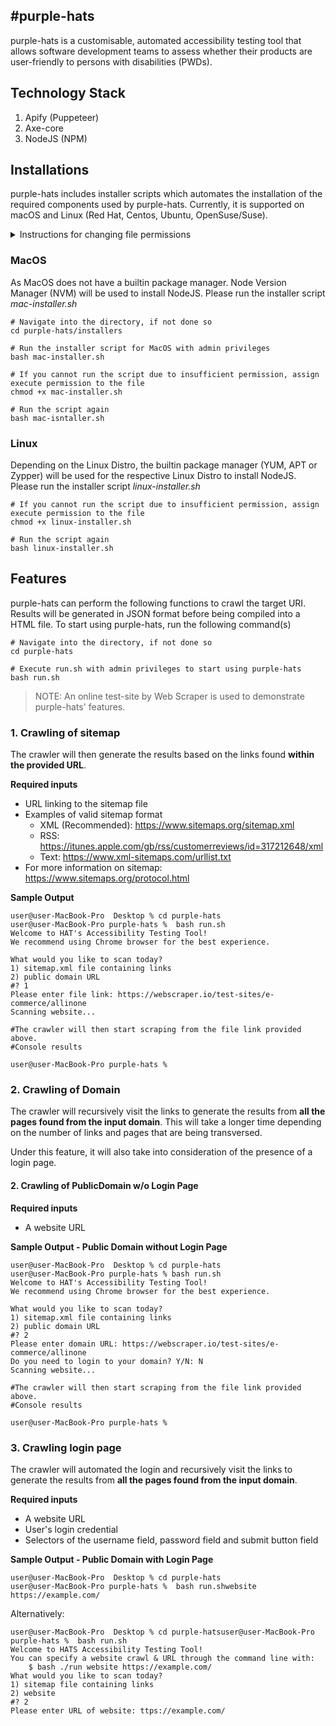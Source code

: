 #purple-hats
----

purple-hats is a customisable, automated accessibility testing tool that allows software development teams to assess whether their products are user-friendly to persons with disabilities (PWDs).

## Technology Stack
1. Apify (Puppeteer)
2. Axe-core
3. NodeJS (NPM)


## Installations
purple-hats includes installer scripts which automates the installation of the required components used by purple-hats. Currently, it is supported on macOS and Linux (Red Hat, Centos, Ubuntu, OpenSuse/Suse).

<details>
  <summary>Instructions for changing file permissions</summary>
  
  #### Commands to modify file permissions
  In the event you cannot access the files due to running the installer scripts with elevated privileges previously, you can modify the file permissions to the appropriate owner and group.

```shell
# Linux/Unix: The user id (uid) and group id (gid) by default should be the same
# MacOS: The uid and gid may differ, if the user group doesn't exist, set the group as staff

# You can check the current user's uid and gid with the following command
id

# Update permissions for files
# Can provide the name or numerical id
sudo chown <user:group> <filename>

# Update permissions for directories
sudo chown -R <user:group> <filename>
```
</details>


### MacOS
As MacOS does not have a builtin package manager. Node Version Manager (NVM) will be used to install NodeJS. Please run the installer script *mac-installer.sh*

```shell
# Navigate into the directory, if not done so
cd purple-hats/installers

# Run the installer script for MacOS with admin privileges
bash mac-installer.sh
```

```shell
# If you cannot run the script due to insufficient permission, assign execute permission to the file
chmod +x mac-installer.sh

# Run the script again
bash mac-isntaller.sh
```

### Linux
Depending on the Linux Distro, the builtin package manager (YUM, APT or Zypper) will be used for the respective Linux Distro to install NodeJS. Please run the installer script *linux-installer.sh*

```shell
# If you cannot run the script due to insufficient permission, assign execute permission to the file
chmod +x linux-installer.sh

# Run the script again
bash linux-installer.sh
```

## Features
purple-hats can perform the following functions to crawl the target URI. Results will be generated in JSON format before being compiled into a HTML file. To start using purple-hats, run the following command(s)

```shell
# Navigate into the directory, if not done so
cd purple-hats

# Execute run.sh with admin privileges to start using purple-hats
bash run.sh
```

> NOTE: An online test-site by Web Scraper is used to demonstrate purple-hats' features.


### 1. Crawling of sitemap
The crawler will then generate the results based on the links found **within the provided URL**.

**Required inputs**
- URL linking to the sitemap file
- Examples of valid sitemap format
  - XML (Recommended): https://www.sitemaps.org/sitemap.xml
  - RSS: https://itunes.apple.com/gb/rss/customerreviews/id=317212648/xml
  - Text: https://www.xml-sitemaps.com/urllist.txt  
- For more information on sitemap: https://www.sitemaps.org/protocol.html

**Sample Output**

```console
user@user-MacBook-Pro  Desktop % cd purple-hats
user@user-MacBook-Pro purple-hats %  bash run.sh
Welcome to HAT's Accessibility Testing Tool!
We recommend using Chrome browser for the best experience.

What would you like to scan today?
1) sitemap.xml file containing links
2) public domain URL
#? 1
Please enter file link: https://webscraper.io/test-sites/e-commerce/allinone
Scanning website...

#The crawler will then start scraping from the file link provided above.
#Console results

user@user-MacBook-Pro purple-hats %
```

### 2. Crawling of Domain
The crawler will recursively visit the links to generate the results from **all the pages found from the input domain**. This will take a longer time depending on the number of links and pages that are being transversed.

Under this feature, it will also take into consideration of the presence of a login page.


#### 2. Crawling of PublicDomain w/o Login Page
**Required inputs**
- A website URL

**Sample Output - Public Domain without Login Page**
```console
user@user-MacBook-Pro  Desktop % cd purple-hats
user@user-MacBook-Pro purple-hats % bash run.sh
Welcome to HAT's Accessibility Testing Tool!
We recommend using Chrome browser for the best experience.

What would you like to scan today?
1) sitemap.xml file containing links
2) public domain URL
#? 2
Please enter domain URL: https://webscraper.io/test-sites/e-commerce/allinone
Do you need to login to your domain? Y/N: N
Scanning website...

#The crawler will then start scraping from the file link provided above.
#Console results

user@user-MacBook-Pro purple-hats %
```

### 3. Crawling login page
The crawler will automated the login and recursively visit the links to generate the results from **all the pages found from the input domain**.

**Required inputs**
- A website URL
- User's login credential
- Selectors of the username field, password field and submit button field

**Sample Output - Public Domain with Login Page**
```console
user@user-MacBook-Pro  Desktop % cd purple-hats
user@user-MacBook-Pro purple-hats %  bash run.shwebsite https://example.com/
```
  
Alternatively:
  
```console
user@user-MacBook-Pro  Desktop % cd purple-hatsuser@user-MacBook-Pro purple-hats %  bash run.sh
Welcome to HATS Accessibility Testing Tool!
You can specify a website crawl & URL through the command line with:
    $ bash ./run website https://example.com/
What would you like to scan today?
1) sitemap file containing links
2) website
#? 2
Please enter URL of website: ttps://example.com/
```






